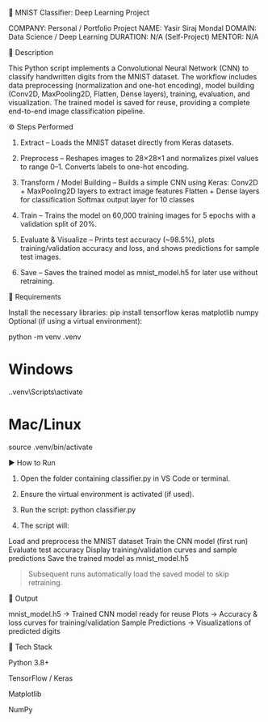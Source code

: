 🧠 MNIST Classifier: Deep Learning Project

COMPANY: Personal / Portfolio Project
NAME: Yasir Siraj Mondal
DOMAIN: Data Science / Deep Learning
DURATION: N/A (Self-Project)
MENTOR: N/A


📘 Description

This Python script implements a Convolutional Neural Network (CNN) to classify handwritten digits from the MNIST dataset. The workflow includes data preprocessing (normalization and one-hot encoding), model building (Conv2D, MaxPooling2D, Flatten, Dense layers), training, evaluation, and visualization. The trained model is saved for reuse, providing a complete end-to-end image classification pipeline.


⚙ Steps Performed

1. Extract – Loads the MNIST dataset directly from Keras datasets.

2. Preprocess – Reshapes images to 28×28×1 and normalizes pixel values to range 0–1. Converts labels to one-hot encoding.

3. Transform / Model Building – Builds a simple CNN using Keras:
Conv2D + MaxPooling2D layers to extract image features
Flatten + Dense layers for classification
Softmax output layer for 10 classes

4. Train – Trains the model on 60,000 training images for 5 epochs with a validation split of 20%.

5. Evaluate & Visualize – Prints test accuracy (~98.5%), plots training/validation accuracy and loss, and shows predictions for sample test images.

6. Save – Saves the trained model as mnist_model.h5 for later use without retraining.



🧰 Requirements

Install the necessary libraries:
pip install tensorflow keras matplotlib numpy
Optional (if using a virtual environment):

python -m venv .venv
# Windows
.\.venv\Scripts\activate
# Mac/Linux
source .venv/bin/activate


▶ How to Run

1. Open the folder containing classifier.py in VS Code or terminal.

2. Ensure the virtual environment is activated (if used).

3. Run the script:
python classifier.py

4. The script will:

Load and preprocess the MNIST dataset
Train the CNN model (first run)
Evaluate test accuracy
Display training/validation curves and sample predictions
Save the trained model as mnist_model.h5

> Subsequent runs automatically load the saved model to skip retraining.



🧾 Output

mnist_model.h5 → Trained CNN model ready for reuse
Plots → Accuracy & loss curves for training/validation
Sample Predictions → Visualizations of predicted digits



🧱 Tech Stack

Python 3.8+

TensorFlow / Keras

Matplotlib

NumPy
